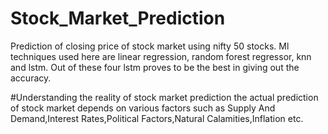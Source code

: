 # Stock_Market_Prediction
Prediction of closing price of stock market using nifty 50 stocks.
Ml techniques used here are linear regression, random forest regressor, knn and lstm. Out of these four lstm proves to be the best in giving out the accuracy.

#Understanding the reality of stock market prediction
the actual prediction of stock market depends on various factors such as Supply And Demand,Interest Rates,Political Factors,Natural Calamities,Inflation etc.
